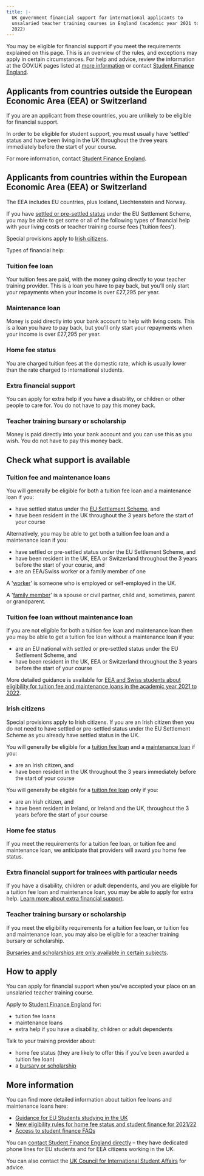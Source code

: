 ```yaml
---
title: |-
  UK government financial support for international applicants to
  unsalaried teacher training courses in England (academic year 2021 to
  2022)
---
```


You may be eligible for financial support if you meet the requirements
explained on this page. This is an overview of the rules, and exceptions
may apply in certain circumstances. For help and advice, review the
information at the GOV.UK pages listed at [more information](#more-information)
or contact [Student Finance England](https://www.gov.uk/contact-student-finance-england).

## Applicants from countries outside the European Economic Area (EEA) or Switzerland

If you are an applicant from these countries, you are unlikely to be
eligible for financial support.

In order to be eligible for student support, you must usually have
'settled' status and have been living in the UK throughout the three
years immediately before the start of your course.

For more information, contact [Student Finance England](https://www.gov.uk/contact-student-finance-england).

## Applicants from countries within the European Economic Area (EEA) or Switzerland

The EEA includes EU countries, plus Iceland, Liechtenstein and Norway.

If you have [settled or pre-settled status](https://www.gov.uk/settled-status-eu-citizens-families/what-settled-and-presettled-status-means)
under the EU Settlement Scheme, you may be able to get some or all of
the following types of financial help with your living costs or teacher
training course fees ('tuition fees').

Special provisions apply to [Irish citizens](#irish-citizens).

Types of financial help:

### Tuition fee loan

Your tuition fees are paid, with the money going directly to your teacher
training provider. This is a loan you have to pay back, but you’ll only start
your repayments when your income is over £27,295 per year.

### Maintenance loan

Money is paid directly into your bank account to help with living costs. This
is a loan you have to pay back, but you’ll only start your repayments when your
income is over £27,295 per year.

### Home fee status

You are charged tuition fees at the domestic rate, which is usually lower than
the rate charged to international students.

### Extra financial support

You can apply for extra help if you have a disability, or children or other
people to care for. You do not have to pay this money back.

### Teacher training bursary or scholarship

Money is paid directly into your bank account and you can use this as you wish.
You do not have to pay this money back.

## Check what support is available

### Tuition fee and maintenance loans

You will generally be eligible for both a tuition fee loan and a
maintenance loan if you:

  - have settled status under the [EU Settlement Scheme](https://www.gov.uk/settled-status-eu-citizens-families),
    and
  - have been resident in the UK throughout the 3 years before the
    start of your course

Alternatively, you may be able to get both a tuition fee loan and a
maintenance loan if you:

  - have settled or pre-settled status under the EU Settlement Scheme,
    and
  - have been resident in the UK, EEA or Switzerland throughout the 3
    years before the start of your course, and
  - are an EEA/Swiss worker or a family member of one

A '[worker](https://www.ukcisa.org.uk/information--advice/fees-and-money/government-student-support#layer-6212)'
is someone who is employed or self-employed in the UK.

A '[family member](https://www.ukcisa.org.uk/information--advice/fees-and-money/government-student-support#layer-6212)'
is a spouse or civil partner, child and, sometimes, parent or grandparent.

### Tuition fee loan without maintenance loan

If you are not eligible for both a tuition fee loan and maintenance loan
then you may be able to get a tuition fee loan without a maintenance
loan if you:

  - are an EU national with settled or pre-settled status under the EU
    Settlement Scheme, and
  - have been resident in the UK, EEA or Switzerland throughout the 3
    years before the start of your course

More detailed guidance is available for [EEA and Swiss students about
eligibility for tuition fee and maintenance loans in the academic year 2021 to
2022](https://www.gov.uk/guidance/studying-in-the-uk-guidance-for-eu-students#changes-to-funding-from-the-2021-to-2022-academic-year).

### Irish citizens

Special provisions apply to Irish citizens. If you are an Irish citizen
then you do not need to have settled or pre-settled status under the EU
Settlement Scheme as you already have settled status in the UK.

You will generally be eligible for a [tuition fee loan](#tuition-fee-loan) and a
[maintenance loan](#maintenance-loan) if you:

  - are an Irish citizen, and
  - have been resident in the UK throughout the 3 years immediately before the
    start of your course

You will generally be eligible for a [tuition fee loan](#tuition-fee-loan) only if you:

  - are an Irish citizen, and
  - have been resident in Ireland, or Ireland and the UK, throughout
    the 3 years before the start of your course

### Home fee status

If you meet the requirements for a tuition fee loan, or tuition fee and
maintenance loan, we anticipate that providers will award you home fee
status.

### Extra financial support for trainees with particular needs

If you have a disability, children or adult dependents, and you are
eligible for a tuition fee loan and maintenance loan, you may be able to
apply for extra help. [Learn more about extra
financial
support](https://beta-getintoteaching.education.gov.uk/funding-your-training).

### Teacher training bursary or scholarship

If you meet the eligibility requirements for a tuition fee loan, or
tuition fee and maintenance loan, you may also be eligible for a teacher
training bursary or scholarship.

[Bursaries and scholarships are only available in certain subjects](https://beta-getintoteaching.education.gov.uk/funding-your-training).

## How to apply

You can apply for financial support when you’ve accepted your place on
an unsalaried teacher training course.

Apply to [Student Finance England](https://www.gov.uk/student-finance) for:

  - tuition fee loans
  - maintenance loans
  - extra help if you have a disability, children or adult dependents

Talk to your training provider about:

  - home fee status (they are likely to offer this if you’ve been awarded a tuition fee loan)
  - a [bursary or scholarship](https://beta-getintoteaching.education.gov.uk/funding-your-training)

## More information

You can find more detailed information about tuition fee loans and
maintenance loans here:

  - [Guidance for EU Students studying in the UK](https://www.gov.uk/guidance/studying-in-the-uk-guidance-for-eu-students)
  - [New eligibility rules for home fee status and student finance for 2021/22](https://www.gov.uk/government/publications/student-finance-eligibility-2021-to-2022-academic-year)
  - [Access to student finance FAQs](https://dfemedia.blog.gov.uk/access-to-student-finance-from-academic-year-2021-22-faqs/)

You can [contact Student Finance England directly](https://www.gov.uk/contact-student-finance-england) –
they have dedicated phone lines for EU students and for EEA citizens working in the UK.

You can also contact the [UK Council for International Student Affairs](https://www.ukcisa.org.uk/About-UKCISA) for advice.
